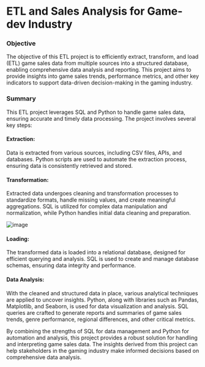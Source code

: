 # ETL and Sales Analysis for Game-dev Industry

### Objective
The objective of this ETL project is to efficiently extract, transform, and load (ETL) game sales data from multiple sources into a structured database, enabling comprehensive data analysis and reporting. This project aims to provide insights into game sales trends, performance metrics, and other key indicators to support data-driven decision-making in the gaming industry.

### Summary
This ETL project leverages SQL and Python to handle game sales data, ensuring accurate and timely data processing. The project involves several key steps:

#### Extraction: 
Data is extracted from various sources, including CSV files, APIs, and databases. Python scripts are used to automate the extraction process, ensuring data is consistently retrieved and stored.

#### Transformation: 
Extracted data undergoes cleaning and transformation processes to standardize formats, handle missing values, and create meaningful aggregations. SQL is utilized for complex data manipulation and normalization, while Python handles initial data cleaning and preparation.

![image](https://github.com/borisyalcin/data-cleaning/assets/155834534/e5bcace4-fac1-48b6-8da9-af8daf715b44)

#### Loading: 
The transformed data is loaded into a relational database, designed for efficient querying and analysis. SQL is used to create and manage database schemas, ensuring data integrity and performance.

#### Data Analysis: 
With the cleaned and structured data in place, various analytical techniques are applied to uncover insights. Python, along with libraries such as Pandas, Matplotlib, and Seaborn, is used for data visualization and analysis. SQL queries are crafted to generate reports and summaries of game sales trends, genre performance, regional differences, and other critical metrics.

By combining the strengths of SQL for data management and Python for automation and analysis, this project provides a robust solution for handling and interpreting game sales data. The insights derived from this project can help stakeholders in the gaming industry make informed decisions based on comprehensive data analysis.
